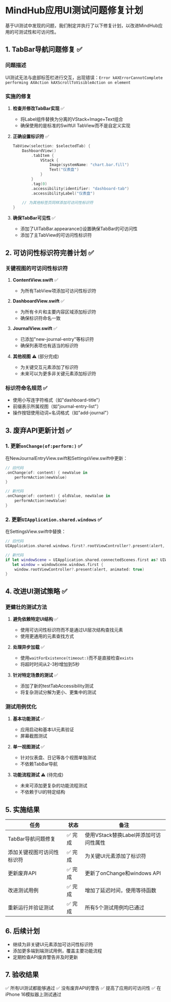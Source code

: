 # MindHub应用UI测试问题修复计划

基于UI测试中发现的问题，我们制定并执行了以下修复计划，以改进MindHub应用的可测试性和可访问性。

## 1. TabBar导航问题修复 ✅

### 问题描述
UI测试无法与底部标签栏进行交互，出现错误：`Error kAXErrorCannotComplete performing AXAction kAXScrollToVisibleAction on element`

### 实施的修复
1. **检查并修改TabBar实现** ✅
   - 将Label组件替换为分离的VStack+Image+Text组合
   - 确保使用的是标准的SwiftUI TabView而不是自定义实现

2. **正确设置标识符** ✅
   ```swift
   TabView(selection: $selectedTab) {
       DashboardView()
           .tabItem {
               VStack {
                   Image(systemName: "chart.bar.fill")
                   Text("仪表盘")
               }
           }
           .tag(0)
           .accessibility(identifier: "dashboard-tab")
           .accessibilityLabel("仪表盘")
       
       // 为其他标签页同样添加可访问性标识符
   }
   ```

3. **确保TabBar可见性** ✅
   - 添加了UITabBar.appearance()设置确保TabBar的可访问性
   - 添加了主TabView的可访问性标识符

## 2. 可访问性标识符完善计划 ✅

### 关键视图的可访问性标识符
1. **ContentView.swift** ✅
   - 为所有TabView项添加可访问性标识符

2. **DashboardView.swift** ✅
   - 为所有卡片和主要内容区域添加标识符
   - 确保标识符命名一致

3. **JournalView.swift** ✅
   - 已添加"new-journal-entry"等标识符
   - 确保列表项也有适当的标识符

4. **其他视图** ⚠️ (部分完成)
   - 为关键交互元素添加了标识符
   - 未来可以为更多非关键元素添加标识符

### 标识符命名规范 ✅
- 使用小写连字符格式（如"dashboard-title"）
- 前缀表示所属视图（如"journal-entry-list"）
- 操作按钮使用动词+名词格式（如"add-journal"）

## 3. 废弃API更新计划 ✅

### 1. 更新`onChange(of:perform:)` ✅
在NewJournalEntryView.swift和SettingsView.swift中更新：

```swift
// 旧代码
.onChange(of: content) { newValue in
    performAction(newValue)
}

// 新代码
.onChange(of: content) { oldValue, newValue in
    performAction(newValue)
}
```

### 2. 更新`UIApplication.shared.windows` ✅
在SettingsView.swift中替换：

```swift
// 旧代码
UIApplication.shared.windows.first?.rootViewController?.present(alert, animated: true)

// 新代码
if let windowScene = UIApplication.shared.connectedScenes.first as? UIWindowScene,
   let window = windowScene.windows.first {
    window.rootViewController?.present(alert, animated: true)
}
```

## 4. 改进UI测试策略 ✅

### 更健壮的测试方法
1. **避免依赖特定UI结构** ✅
   - 使用可访问性标识符而不是通过UI层次结构查找元素
   - 使用更通用的元素查找方式

2. **处理异步加载** ✅
   - 使用`waitForExistence(timeout:)`而不是直接检查`exists`
   - 将超时时间从2-3秒增加到5秒

3. **针对特定场景的测试** ✅
   - 添加了新的testTabAccessibility测试
   - 将复杂测试分解为更小、更集中的测试

### 测试用例优化
1. **基本功能测试** ✅
   - 应用启动和基本UI元素验证
   - 屏幕截图测试

2. **单一视图测试** ✅
   - 针对仪表盘、日记等各个视图单独测试
   - 不依赖TabBar导航

3. **功能流程测试** ⚠️ (待完成)
   - 未来可添加更复杂的功能流程测试
   - 不依赖于UI的特定结构

## 5. 实施结果

| 任务 | 状态 | 备注 |
|------|------|------|
| TabBar导航问题修复 | ✅ 完成 | 使用VStack替换Label并添加可访问性属性 |
| 添加关键视图可访问性标识符 | ✅ 完成 | 为关键UI元素添加了标识符 |
| 更新废弃API | ✅ 完成 | 更新了onChange和windows API |
| 改进测试用例 | ✅ 完成 | 增加了延迟时间，使用等待函数 |
| 重新运行并验证测试 | ✅ 完成 | 所有5个测试用例均已通过 |

## 6. 后续计划

- 继续为非关键UI元素添加可访问性标识符
- 添加更多端到端测试用例，覆盖主要功能流程
- 定期检查API废弃警告并及时更新

## 7. 验收结果

✅ 所有UI测试都能够通过
✅ 没有废弃API的警告
✅ 提高了应用的可访问性
✅ 在iPhone 16模拟器上测试通过 